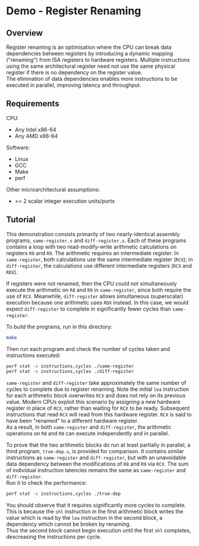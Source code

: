 # Demo - Register Renaming

## Overview

Register renaming is an optimisation where the CPU can break data dependencies between registers by introducing a dynamic mapping ("renaming") from ISA registers to hardware registers. Multiple instructions using the same architectural register need not use the same physical register if there is no dependency on the register value.  
The elimination of data dependencies enables more instructions to be executed in parallel, improving latency and throughput.

## Requirements

CPU:

- Any Intel x86-64
- Any AMD x86-64

Software:

- Linux
- GCC
- Make
- perf

Other microarchitectural assumptions:

- &gt;= 2 scalar integer execution units/ports

## Tutorial

This demonstration consists primarily of two nearly-identical assembly programs, `same-register.s` and `diff-register.s`. Each of these programs contains a loop with two read-modify-write arithmetic calculations on registers `R8` and `R9`. The arithmetic requires an intermediate register. In `same-register`, both calculations use the same intermediate register (`RCX`); in `diff-register`, the calculations use different intermediate registers (`RCX` and `RDX`).

If registers were not renamed, then the CPU could not simultaneously execute the arithmetic on `R8` and `R9` in `same-register`, since both require the use of `RCX`. Meanwhile, `diff-register` allows simultaneous (superscalar) execution because one arithmetic uses `RDX` instead. In this case, we would expect `diff-register` to complete in significantly fewer cycles than `same-register`.

To build the programs, run in this directory:

```bash
make
```

Then run each program and check the number of cycles taken and instructions executed:

```bash
perf stat -e instructions,cycles ./same-register
perf stat -e instructions,cycles ./diff-register
```

`same-register` and `diff-register` take approximately the same number of cycles to complete due to register renaming. Note the initial `lea` instruction for each arithmetic block overwrites `RCX` and does not rely on its previous value. Modern CPUs exploit this scenario by assigning a new hardware register in place of `RCX`, rather than waiting for `RCX` to be ready. Subsequent instructions that read `RCX` will read from this hardware register. `RCX` is said to have been "renamed" to a different hardware register.  
As a result, in both `same-register` and `diff-register`, the arithmetic operations on `R8` and `R9` can execute independently and in parallel.

To prove that the two arithmetic blocks do run at least partially in parallel, a third program, `true-dep.s`, is provided for comparison. It contains similar instructions as `same-register` and `diff-register`, but with an unavoidable data dependency between the modifications of `R8` and `R9` via `RCX`. The sum of individual instruction latencies remains the same as `same-register` and `diff-register`.  
Run it to check the performance:

```bash
perf stat -e instructions,cycles ./true-dep
```

You should observe that it requires significantly more cycles to complete. This is because the `shl` instruction in the first arithmetic block writes the value which is read by the `lea` instruction in the second block, a dependency which cannot be broken by renaming.  
Thus the second block cannot begin execution until the first `shl` completes, descreasing the instructions per cycle.
